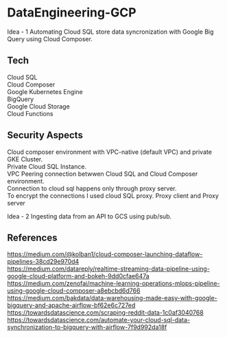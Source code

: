 # DataEngineering-GCP

Idea - 1
Automating Cloud SQL store data syncronization with Google Big Query using Cloud Composer.

## Tech
Cloud SQL <br />
Cloud Composer <br />
Google Kubernetes Engine <br />
BigQuery <br />
Google Cloud Storage <br />
Cloud Functions <br />

## Security Aspects
Cloud composer environment with VPC-native (default VPC) and private GKE Cluster. <br />
Private Cloud SQL Instance. <br />
VPC Peering connection betwwen Cloud SQL and Cloud Composer environment. <br />
Connection to cloud sql happens only through proxy server.<br />
To encrypt the connections I used cloud SQL proxy. Proxy client and Proxy server<br />


Idea - 2
Ingesting data from an API to GCS using pub/sub.

## References
https://medium.com/@kolban1/cloud-composer-launching-dataflow-pipelines-38cd29e970d4                              <br />
https://medium.com/datareply/realtime-streaming-data-pipeline-using-google-cloud-platform-and-bokeh-9dd0cfae647a  <br />
https://medium.com/zenofai/machine-learning-operations-mlops-pipeline-using-google-cloud-composer-a8ebcbd6d766    <br />
https://medium.com/bakdata/data-warehousing-made-easy-with-google-bigquery-and-apache-airflow-bf62e6c727ed        <br />
https://towardsdatascience.com/scraping-reddit-data-1c0af3040768                                                  <br />
https://towardsdatascience.com/automate-your-cloud-sql-data-synchronization-to-bigquery-with-airflow-7f9d992da18f <br />
